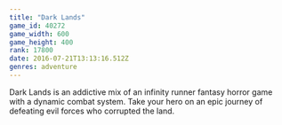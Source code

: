 ```yaml
---
title: "Dark Lands"
game_id: 40272
game_width: 600
game_height: 400
rank: 17800
date: 2016-07-21T13:13:16.512Z
genres: adventure
---
```

Dark Lands is an addictive mix of an infinity runner fantasy horror game with a dynamic combat system. Take your hero on an epic journey of defeating evil forces who corrupted the land.